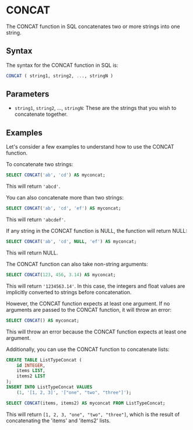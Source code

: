 # CONCAT

The CONCAT function in SQL concatenates two or more strings into one string.

## Syntax

The syntax for the CONCAT function in SQL is:

```sql
CONCAT ( string1, string2, ..., stringN )
```

## Parameters

- `string1`, `string2`, ..., `stringN`: These are the strings that you wish to concatenate together. 

## Examples

Let's consider a few examples to understand how to use the CONCAT function.

To concatenate two strings:

```sql
SELECT CONCAT('ab', 'cd') AS myconcat;
```

This will return `'abcd'`.

You can also concatenate more than two strings:

```sql
SELECT CONCAT('ab', 'cd', 'ef') AS myconcat;
```

This will return `'abcdef'`.

If any string in the CONCAT function is NULL, the function will return NULL:

```sql
SELECT CONCAT('ab', 'cd', NULL, 'ef') AS myconcat;
```

This will return NULL.

The CONCAT function can also take non-string arguments:

```sql
SELECT CONCAT(123, 456, 3.14) AS myconcat;
```

This will return `'1234563.14'`. In this case, the integers and float values are implicitly converted to strings before concatenation.

However, the CONCAT function expects at least one argument. If no arguments are passed to the CONCAT function, it will throw an error:

```sql
SELECT CONCAT() AS myconcat;
```

This will throw an error because the CONCAT function expects at least one argument.

Additionally, you can use the CONCAT function to concatenate lists:

```sql
CREATE TABLE ListTypeConcat (
    id INTEGER,
    items LIST,
    items2 LIST
);
INSERT INTO ListTypeConcat VALUES
    (1, '[1, 2, 3]', '["one", "two", "three"]');

SELECT CONCAT(items, items2) AS myconcat FROM ListTypeConcat;
```

This will return `[1, 2, 3, "one", "two", "three"]`, which is the result of concatenating the 'items' and 'items2' lists.